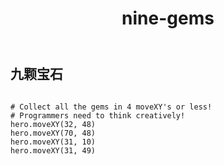 ﻿---
layout: default
title: nine-gems
---
## 九颗宝石
```

# Collect all the gems in 4 moveXY's or less!
# Programmers need to think creatively!
hero.moveXY(32, 48)
hero.moveXY(70, 48)
hero.moveXY(31, 10)
hero.moveXY(31, 49)

```
